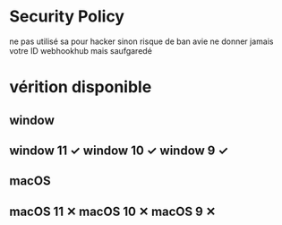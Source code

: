 # Security Policy

ne pas utilisé sa pour hacker sinon risque de ban avie
ne donner jamais votre ID webhookhub mais saufgaredé


# vérition disponible
window
-----------
window 11 ✓
window 10 ✓
window 9 ✓
----------
macOS
----------
macOS 11 ✕
macOS 10 ✕
macOS 9 ✕
----------
